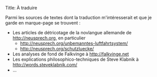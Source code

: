 Title: À traduire

Parmi les sources de textes dont la traduction m'intéresserait et que je garde en marque-page se trouvent :

* 	Les articles de détricotage de la novlangue allemande de <http://neusprech.org>, en particulier
	*	<http://neusprech.org/unbemanntes-luftfahrtsystem/>
	*	<http://neusprech.org/schutzluecke/>
*	Les analyses de fond de Falkvinge à <http://falkvinge.net>
*	Les explications philosophico-techniques de Steve Klabnik à <http://words.steveklabnik.com/>
*  	…
